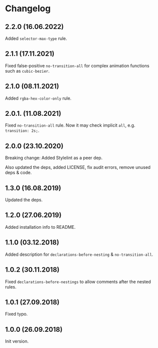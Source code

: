 # Changelog

## 2.2.0 (16.06.2022)

Added `selector-max-type` rule.


## 2.1.1 (17.11.2021)

Fixed false-positive `no-transition-all` for complex animation functions such as `cubic-bezier`.


## 2.1.0 (08.11.2021)

Added `rgba-hex-color-only` rule.


## 2.0.1. (11.08.2021)

Fixed `no-transition-all` rule. Now it may check implicit `all`, e.g. `transition: 2s;`.


## 2.0.0 (23.10.2020)

Breaking change: Added Stylelint as a peer dep.

Also updated the deps, added LICENSE, fix audit errors, remove unused deps & code.


## 1.3.0 (16.08.2019)

Updated the deps.


## 1.2.0 (27.06.2019)

Added installation info to README.


## 1.1.0 (03.12.2018)

Added description for `declarations-before-nesting` & `no-transition-all`.


## 1.0.2 (30.11.2018)

Fixed `declarations-before-nestings` to allow comments after the nested rules.


## 1.0.1 (27.09.2018)

Fixed typo.


## 1.0.0 (26.09.2018)

Init version.
